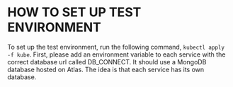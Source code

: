 
# HOW TO SET UP TEST ENVIRONMENT

To set up the test environment, run the following  command, `kubectl apply -f kube`. First, please add an environment variable to each service with the correct database url called DB_CONNECT. It should use a MongoDB database hosted on Atlas. The idea is that each service has its own database.
